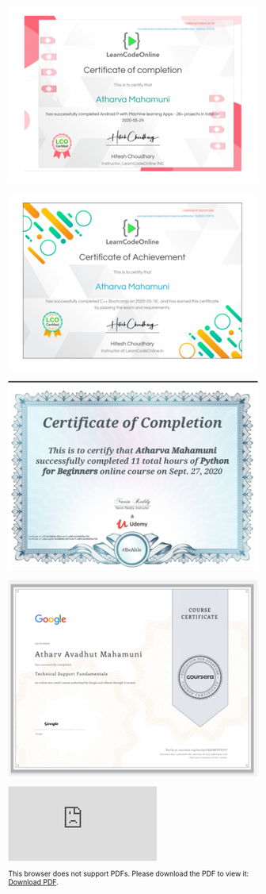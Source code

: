 ![Android Bootcamp with ML kit](https://github.com/AtharvaMahamuni/My-Certificates/blob/main/Courses/technical/LCO_Android.png)
<br/><br/>
![C++ Bootcamp](https://github.com/AtharvaMahamuni/My-Certificates/blob/main/Courses/technical/LCO_CPP_bootcamp.png)
<br/><br/>
![Python Course](https://github.com/AtharvaMahamuni/My-Certificates/blob/main/Courses/technical/pythonUdemy.png)
<br/><br/>
![Google Tchnical support fundamentals](https://github.com/AtharvaMahamuni/My-Certificates/blob/main/Courses/technical/Coursera_Google_tech_supp_fundamental.jpeg)
<br/><br/>
<object data="https://github.com/AtharvaMahamuni/My-Certificates/blob/main/Courses/technical/Coursera%20HTML.pdf" type="application/pdf" width="700px" height="700px">
    <embed src="https://github.com/AtharvaMahamuni/My-Certificates/blob/main/Courses/technical/Coursera%20HTML.pdf">
        <p>This browser does not support PDFs. Please download the PDF to view it: <a href="https://github.com/AtharvaMahamuni/My-Certificates/blob/main/Courses/technical/Coursera%20HTML.pdf">Download PDF</a>.</p>
    </embed>
</object>
